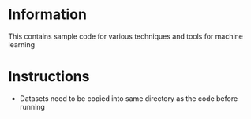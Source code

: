 # Information
This contains sample code for various techniques and tools for machine learning

# Instructions
- Datasets need to be copied into same directory as the code before running
